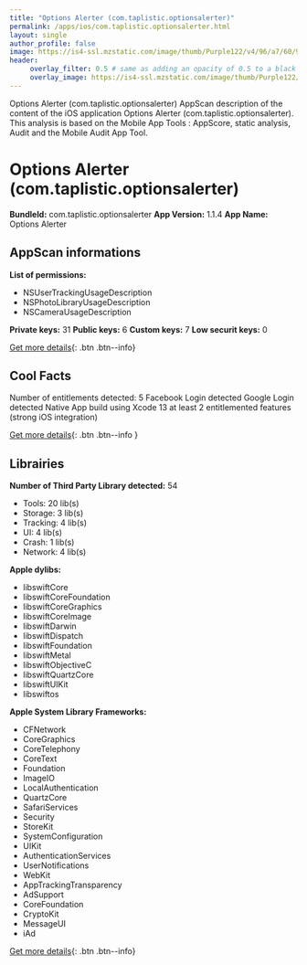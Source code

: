 ```yaml
---
title: "Options Alerter (com.taplistic.optionsalerter)"
permalink: /apps/ios/com.taplistic.optionsalerter.html
layout: single
author_profile: false
image: https://is4-ssl.mzstatic.com/image/thumb/Purple122/v4/96/a7/60/96a760f0-0614-61be-d1db-cfa7af4402c0/AppIcon-0-0-1x_U007emarketing-0-0-0-10-0-0-sRGB-0-0-0-GLES2_U002c0-512MB-85-220-0-0.png/512x512bb.jpg
header: 
     overlay_filter: 0.5 # same as adding an opacity of 0.5 to a black background
     overlay_image: https://is4-ssl.mzstatic.com/image/thumb/Purple122/v4/96/a7/60/96a760f0-0614-61be-d1db-cfa7af4402c0/AppIcon-0-0-1x_U007emarketing-0-0-0-10-0-0-sRGB-0-0-0-GLES2_U002c0-512MB-85-220-0-0.png/512x512bb.jpg
---
```

Options Alerter (com.taplistic.optionsalerter) AppScan description of the content of the iOS application Options Alerter (com.taplistic.optionsalerter). This analysis is based on the Mobile App Tools : AppScore, static analysis, Audit and the Mobile Audit App Tool.

# Options Alerter (com.taplistic.optionsalerter)

**BundleId:** com.taplistic.optionsalerter
**App Version:** 1.1.4
**App Name:** Options Alerter


## AppScan informations 

**List of permissions:** 
- NSUserTrackingUsageDescription
- NSPhotoLibraryUsageDescription
- NSCameraUsageDescription
  
  
**Private keys:** 31
**Public keys:** 6
**Custom keys:** 7
**Low securit keys:** 0
  
[Get more details](/pricing.html){: .btn .btn--info}

## Cool Facts

Number of entitlements detected: 5
Facebook Login detected
Google Login detected
Native App
build using Xcode 13
at least 2 entitlemented features (strong iOS integration)
  
[Get more details](/pricing.html){: .btn .btn--info }

## Librairies 
**Number of Third Party Library detected:** 54
- Tools: 20 lib(s)
- Storage: 3 lib(s)
- Tracking: 4 lib(s)
- UI: 4 lib(s)
- Crash: 1 lib(s)
- Network: 4 lib(s)


**Apple dylibs:**
- libswiftCore
- libswiftCoreFoundation
- libswiftCoreGraphics
- libswiftCoreImage
- libswiftDarwin
- libswiftDispatch
- libswiftFoundation
- libswiftMetal
- libswiftObjectiveC
- libswiftQuartzCore
- libswiftUIKit
- libswiftos


**Apple System Library Frameworks:**
- CFNetwork
- CoreGraphics
- CoreTelephony
- CoreText
- Foundation
- ImageIO
- LocalAuthentication
- QuartzCore
- SafariServices
- Security
- StoreKit
- SystemConfiguration
- UIKit
- AuthenticationServices
- UserNotifications
- WebKit
- AppTrackingTransparency
- AdSupport
- CoreFoundation
- CryptoKit
- MessageUI
- iAd


  
[Get more details](/pricing.html){: .btn .btn--info}

